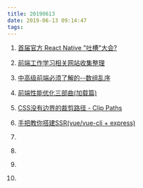 ```yaml
---
title: 20190613
date: 2019-06-13 09:14:47
tags:
---
```


1. [首届官方 React Native "吐槽"大会?](https://juejin.im/post/5d0140f66fb9a07eeb13a162)

2. [前端工作学习相关网站收集整理](https://juejin.im/post/5d003f51e51d454fbe24a661)


3. [中高级前端必须了解的--数组乱序](https://juejin.im/post/5d004ad95188257c6b518056)


4. [前端性能优化三部曲(加载篇)](https://juejin.im/post/5d00820b5188255ee806a1c7)


5. [CSS没有边界的裁剪路径 - Clip Paths](https://segmentfault.com/a/1190000019462933)


6. [手把教你搭建SSR(vue/vue-cli + express)](https://segmentfault.com/a/1190000019462324)


7. []()
8. []()
9.  []()
10. []()